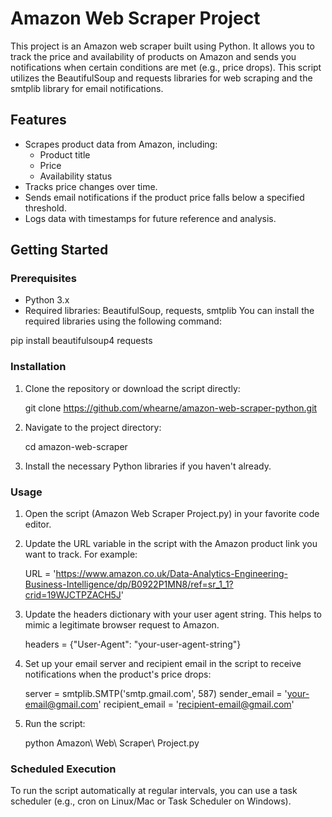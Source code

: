 # Amazon Web Scraper Project
This project is an Amazon web scraper built using Python. It allows you to track the price and availability of products on Amazon and sends you notifications when certain conditions are met (e.g., price drops). This script utilizes the BeautifulSoup and requests libraries for web scraping and the smtplib library for email notifications.

## Features
- Scrapes product data from Amazon, including:
    - Product title
    - Price
    - Availability status
- Tracks price changes over time.
- Sends email notifications if the product price falls below a specified threshold.
- Logs data with timestamps for future reference and analysis.
## Getting Started
### Prerequisites
- Python 3.x
- Required libraries: BeautifulSoup, requests, smtplib
You can install the required libraries using the following command:

pip install beautifulsoup4 requests

### Installation
1. Clone the repository or download the script directly:

    git clone https://github.com/whearne/amazon-web-scraper-python.git

2. Navigate to the project directory:

    cd amazon-web-scraper

3. Install the necessary Python libraries if you haven't already.

### Usage
1. Open the script (Amazon Web Scraper Project.py) in your favorite code editor.

2. Update the URL variable in the script with the Amazon product link you want to track. For example:

    URL = 'https://www.amazon.co.uk/Data-Analytics-Engineering-Business-Intelligence/dp/B0922P1MN8/ref=sr_1_1?crid=19WJCTPZACH5J'

3. Update the headers dictionary with your user agent string. This helps to mimic a legitimate browser request to Amazon.


    headers = {"User-Agent": "your-user-agent-string"}

4. Set up your email server and recipient email in the script to receive notifications when the product's price drops:

    server = smtplib.SMTP('smtp.gmail.com', 587)
    sender_email = 'your-email@gmail.com'
    recipient_email = 'recipient-email@gmail.com'
  
5. Run the script:


    python Amazon\ Web\ Scraper\ Project.py
### Scheduled Execution
To run the script automatically at regular intervals, you can use a task scheduler (e.g., cron on Linux/Mac or Task Scheduler on Windows).
